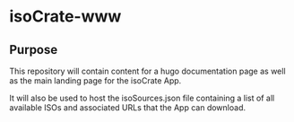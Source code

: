 # isoCrate-www

## Purpose

This repository will contain content for a hugo documentation page as well as the main landing page for the isoCrate App.

It will also be used to host the isoSources.json file containing a list of all available ISOs and associated URLs that the App can download.
